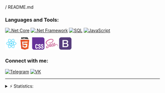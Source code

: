/ README.md

### Languages and Tools:

[![.Net Core](https://img.shields.io/badge/-Core-090909?style=for-the-badge&logo=.net&logoColor=E5D3FF)]()
[![.Net Framework](https://img.shields.io/badge/-Framework-090909?style=for-the-badge&logo=.net&logoColor=E5D3FF)]()
[![SQL](https://img.shields.io/badge/-Sql-090909?style=for-the-badge&logo=postgresql&logoColor=00648B)]()
[![JavaScript](https://img.shields.io/badge/-JavaScript-090909?style=for-the-badge&logo=JavaScript&logoColor=E9D54D)]()


<p>
  <img src="https://raw.githubusercontent.com/github/explore/80688e429a7d4ef2fca1e82350fe8e3517d3494d/topics/react/react.png" alt="React" width="40" height="40" />
  <img src="https://raw.githubusercontent.com/github/explore/80688e429a7d4ef2fca1e82350fe8e3517d3494d/topics/html/html.png" alt="HTML5" width="40" height="40" />
  <img src="https://raw.githubusercontent.com/github/explore/80688e429a7d4ef2fca1e82350fe8e3517d3494d/topics/css/css.png" alt="CSS3" width="40" height="40" />
  <img src="https://raw.githubusercontent.com/github/explore/80688e429a7d4ef2fca1e82350fe8e3517d3494d/topics/sass/sass.png" alt="Sass" width="40" height="40" />
  <img src="https://raw.githubusercontent.com/github/explore/80688e429a7d4ef2fca1e82350fe8e3517d3494d/topics/bootstrap/bootstrap.png" alt="Bootstrap" width="40" height="40" />
</p>

### Connect with me:

[![Telegram](https://img.shields.io/badge/-Telegram-090909?style=for-the-badge&logo=Telegram&logoColor=4F7DB3)](https://t.me/kolodin21)
[![VK](https://img.shields.io/badge/-Vkontakte-090909?style=for-the-badge&logo=Vk&logoColor=4F7DB3)](https://vk.com/kolodinivan)

---

<details>
  <summary>⚡ Statistics:</summary>

[![Top Langs](https://github-readme-stats.vercel.app/api/top-langs/?username=kolodin21&langs_count=8&layout=compact)]()
  
[![GitHub Stats](https://github-readme-stats.vercel.app/api?username=kolodin21&show_icons=true)]()

</details>
